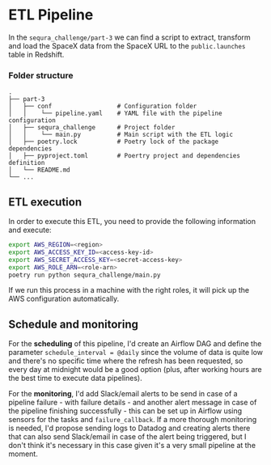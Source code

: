 # ETL Pipeline
In the `sequra_challenge/part-3` we can find a script to extract, transform and load the SpaceX data from the SpaceX URL to the `public.launches` table in Redshift.

### Folder structure
    .
    ├── part-3
    │   ├── conf                  # Configuration folder
    │   │    └── pipeline.yaml    # YAML file with the pipeline configuration
    │   ├── sequra_challenge      # Project folder
    │   │    └── main.py          # Main script with the ETL logic
    │   ├── poetry.lock           # Poetry lock of the package dependencies
    │   ├── pyproject.toml        # Poertry project and dependencies definition
    │   └── README.md
    └── ...

## ETL execution
In order to execute this ETL, you need to provide the following information and execute:
```sh
export AWS_REGION=<region>
export AWS_ACCESS_KEY_ID=<access-key-id>
export AWS_SECRET_ACCESS_KEY=<secret-access-key>
export AWS_ROLE_ARN=<role-arn>
poetry run python sequra_challenge/main.py
```
If we run this process in a machine with the right roles, it will pick up the AWS configuration automatically.

## Schedule and monitoring
For the **scheduling** of this pipeline, I'd create an Airflow DAG and define the parameter `schedule_interval = @daily` since the volume of data is quite low and there's no specific time where the refresh has been requested, so every day at midnight would be a good option (plus, after working hours are the best time to execute data pipelines).

For the **monitoring**, I'd add Slack/email alerts to be send in case of a pipeline failure - with failure details - and another alert message in case of the pipeline finishing successfully - this can be set up in Airflow using sensors for the tasks and `failure_callback`. If a more thorough monitoring is needed, I'd propose sending logs to Datadog and creating alerts there that can also send Slack/email in case of the alert being triggered, but I don't think it's necessary in this case given it's a very small pipeline at the moment.
